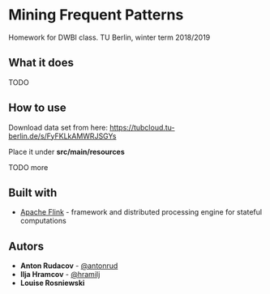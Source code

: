 # Mining Frequent Patterns

Homework for DWBI class. TU Berlin, winter term 2018/2019


## What it does

TODO


## How to use

Download data set from here: https://tubcloud.tu-berlin.de/s/FyFKLkAMWRJSGYs

Place it under **src/main/resources**

TODO more


## Built with

* [Apache Flink](https://flink.apache.org/) - framework and distributed processing engine for stateful computations

## Autors

* **Anton Rudacov** - [@antonrud](https://github.com/antonrud)
* **Ilja Hramcov** - [@hramilj](https://gitlab.tubit.tu-berlin.de/hramilj)
* **Louise Rosniewski** 

